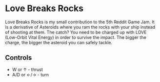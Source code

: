Love Breaks Rocks
=================

Love Breaks Rocks is my small contribution to the 5th Reddit Game Jam. It is a derivative of Asteroids where you ram the rocks with your ship instead of shooting at them. The catch? You need to be charged up with LOVE (Low-Orbit Vital Energy) in order to survive the impact. The bigger the charge, the bigger the asteroid you can safely tackle.

Controls
--------

 * W or ↑ - thrust
 * A/D or ←/→ - turn
